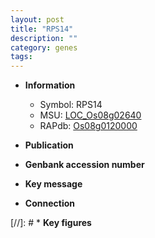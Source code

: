 ```yaml
---
layout: post
title: "RPS14"
description: ""
category: genes
tags: 
---
```


* **Information**  
    + Symbol: RPS14  
    + MSU: [LOC_Os08g02640](http://rice.uga.edu/cgi-bin/ORF_infopage.cgi?orf=LOC_Os08g02640)  
    + RAPdb: [Os08g0120000](http://rapdb.dna.affrc.go.jp/viewer/gbrowse_details/irgsp1?name=Os08g0120000)  

* **Publication**  

* **Genbank accession number**  

* **Key message**  

* **Connection**  

[//]: # * **Key figures**  


